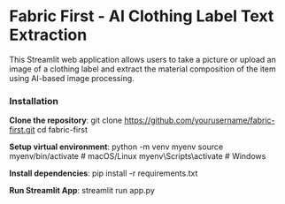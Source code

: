 
# Fabric First - AI Clothing Label Text Extraction

This Streamlit web application allows users to take a picture or upload an image of a clothing label and extract the material composition of the item using AI-based image processing.

### Installation

**Clone the repository**:
git clone https://github.com/yourusername/fabric-first.git
cd fabric-first

**Setup virtual environment**:
python -m venv myenv
source myenv/bin/activate  # macOS/Linux
myenv\Scripts\activate  # Windows

**Install dependencies**:
pip install -r requirements.txt

**Run Streamlit App**:
streamlit run app.py

